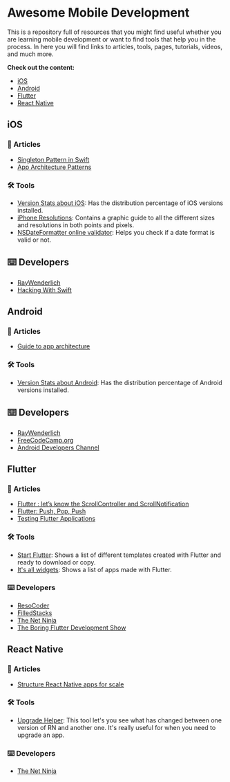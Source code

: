 # Awesome Mobile Development
This is a repository full of resources that you might find useful whether you are learning mobile development or want to find tools that help you in the process. In here you will find links to articles, tools, pages, tutorials, videos, and much more.

**Check out the content:**
* [iOS](#ios)
* [Android](#android)
* [Flutter](#flutter)
* [React Native](#react-native)

## iOS
### 🔗 Articles
- [Singleton Pattern in Swift](https://medium.com/@nimjea/singleton-class-in-swift-17eef2d01d88)
- [App Architecture Patterns](https://medium.com/ios-os-x-development/ios-architecture-patterns-ecba4c38de52)

### 🛠 Tools
- [Version Stats about iOS](https://david-smith.org/iosversionstats/): Has the distribution percentage of iOS versions installed.
- [iPhone Resolutions](https://www.paintcodeapp.com/news/ultimate-guide-to-iphone-resolutions): Contains a graphic guide to all the different sizes and resolutions in both points and pixels.
- [NSDateFormatter online validator](https://nsdateformatter.com/): Helps you check if a date format is valid or not.

## ⌨️ Developers
- [RayWenderlich](https://www.youtube.com/user/rwenderlich)
- [Hacking With Swift](https://www.hackingwithswift.com/)

## Android
### 🔗 Articles
- [Guide to app architecture](https://developer.android.com/jetpack/docs/guide)

### 🛠 Tools
- [Version Stats about Android](https://developer.android.com/about/dashboards): Has the distribution percentage of Android versions installed.

## ⌨️ Developers
- [RayWenderlich](https://www.youtube.com/user/rwenderlich)
- [FreeCodeCamp.org](https://www.freecodecamp.org/)
- [Android Developers Channel](https://www.youtube.com/user/androiddevelopers)

## Flutter
### 🔗 Articles
- [Flutter : let’s know the ScrollController and ScrollNotification](https://medium.com/@diegoveloper/flutter-lets-know-the-scrollcontroller-and-scrollnotification-652b2685a4ac)
- [Flutter: Push, Pop, Push](https://medium.com/flutter-community/flutter-push-pop-push-1bb718b13c31)
- [Testing Flutter Applications](https://proandroiddev.com/testing-flutter-applications-f961969da86a)

### 🛠 Tools
- [Start Flutter](https://startflutter.com/): Shows a list of different templates created with Flutter and ready to download or copy.
- [It's all widgets](https://itsallwidgets.com/): Shows a list of apps made with Flutter.

### ⌨️ Developers
- [ResoCoder](https://www.youtube.com/channel/UCSIvrn68cUk8CS8MbtBmBkA)
- [FilledStacks](https://www.youtube.com/channel/UC2d0BYlqQCdF9lJfydl_02Q)
- [The Net Ninja](https://www.youtube.com/channel/UCW5YeuERMmlnqo4oq8vwUpg)
- [The Boring Flutter Development Show](https://www.youtube.com/watch?v=vqPG1tU6-c0&list=PLjxrf2q8roU3ahJVrSgAnPjzkpGmL9Czl)

## React Native
### 🔗 Articles
- [Structure React Native apps for scale](https://medium.com/the-andela-way/how-to-structure-a-react-native-app-for-scale-a29194cd33fc)

### 🛠 Tools
- [Upgrade Helper](https://react-native-community.github.io/upgrade-helper/): This tool let's you see what has changed between one version of RN and another one. It's really useful for when you need to upgrade an app.

### ⌨️ Developers
- [The Net Ninja](https://www.youtube.com/channel/UCW5YeuERMmlnqo4oq8vwUpg)
